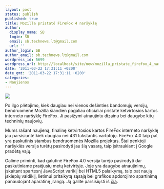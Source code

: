```yaml
---
layout: post
status: publish
published: true
title: Mozilla pristatė FireFox 4 naršyklę
author:
  display_name: SB
  login: SB
  email: sb.technews.lt@gmail.com
  url: ''
author_login: SB
author_email: sb.technews.lt@gmail.com
wordpress_id: 5699
wordpress_url: http://localhost/site/new/mozilla_pristate_firefox_4_narsykle/
date: '2011-03-22 17:31:11 +0200'
date_gmt: '2011-03-22 17:31:11 +0200'
categories:
- Naujienos
---
```

<div class="imgright"><img src="http://t1.gstatic.com/images?q=tbn:Bj8xpYjnC061MM:http://senoghteh.files.wordpress.com/2009/12/firefox-logo.png"  /></div>
<p>Po ilgo plėtojimo, kiek daugiau nei vienos dešimties bandomųjų versijų, bendruomenė Mozilla šiandien pagaliau oficialiai pristatė ketvirtosios kartos interneto naršyklę FireFox. Ji pasižymi atnaujintu dizainu bei daugybe kitų techninių naujovių.</p>
<p>Mums rašant naujieną, finalinę ketvirtosios kartos FireFox interneto naršyklę jau parsisiuntė kiek daugiau nei 431 tūkstantis vartotojų. FireFox 4.0 taip pat yra paskutinis stambus bendruomenės Mozilla projektas. Štai penktoji naršyklės versija turėtų pasirodyti jau šią vasarą, taip įsitraukiant į Google pradėtą vajų.</p>
<p>Galime priminti, kad galutinė FireFox 4.0 versija turėjo pasirodyti dar paskutiniame praėjusių metų ketvirtyje. Joje yra daugybe atnaujinimų, įskaitant spartesnį JavaScript variklį bei HTML5 palaikymą, taip pat naują įskiepių valdiklį, lietimui pritaikytą sąsają bei grafikos apdorojimo spartinimą panaudojant aparatinę įrangą. Ją galite parsisiųsti iš <a class="ns" href="http://mozilla.ftp.halifax.rwth-aachen.de/mozilla/firefox/releases/4.0/win32/en-US/Firefox%20Setup%204.0.exe">čia</a>.<br /></p>
